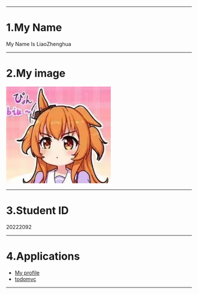 ---------------------------------------------

# 1.My Name
My Name Is LiaoZhenghua

---------------------------------------------

# 2.My image
![Myimage](My-picture.jpg)

---------------------------------------------

# 3.Student ID
20222092

---------------------------------------------

# 4.Applications

- [My profile](https://github.com/Masterhua/Masterhua---Lab12.git)
- [todomvc](https://github.com/tastejs/todomvc.git)

---------------------------------------------